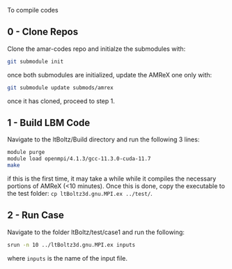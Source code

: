 To compile codes


## 0 - Clone Repos

Clone the amar-codes repo and initialze the submodules with:

```bash
git submodule init
```

once both submodules are initialized, update the AMReX one only with:

```bash
git submodule update submods/amrex
```

once it has cloned, proceed to step 1.

## 1 - Build LBM Code

Navigate to the ltBoltz/Build directory and run the following 3 lines:

```bash
module purge
module load openmpi/4.1.3/gcc-11.3.0-cuda-11.7
make
```

if this is the first time, it may take a while while it compiles the necessary portions of AMReX (<10 minutes). Once this is done, copy the executable to the test folder: `cp ltBoltz3d.gnu.MPI.ex ../test/`.

## 2 - Run Case

Navigate to the folder ltBoltz/test/case1 and run the following:

```bash
srun -n 10 ../ltBoltz3d.gnu.MPI.ex inputs
```

where `inputs` is the name of the input file.


